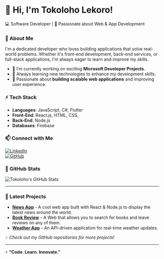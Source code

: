# 👋 Hi, I'm Tokoloho Lekoro!  

💻 Software Developer | 🚀 Passionate about Web & App Development  

### 🔹 About Me  
I'm a dedicated developer who loves building applications that solve real-world problems. Whether it's front-end development, back-end services, or full-stack applications, I'm always eager to learn and improve my skills.  

- 🔭 I’m currently working on exciting **Microsoft Developer Projects**.  
- 🌱 Always learning new technologies to enhance my development skills.  
- 🎯 Passionate about **building scalable web applications** and improving user experience.  

### ⚡ Tech Stack  
- **Languages**: JavaScript, C#, Flutter  
- **Front-End**: React.js, HTML, CSS,  
- **Back-End**: Node.js
- **Databases**: Firebase

### 📫 Connect with Me  
[![LinkedIn](https://img.shields.io/badge/LinkedIn-blue?logo=linkedin)](https://www.linkedin.com/in/tokoloho-lekoro-40ba1a1a0)  
[![GitHub](https://img.shields.io/badge/GitHub-grey?logo=github)](https://www.github.com/teekay1702)  

### 🚀 GitHub Stats  
![Tokoloho's GitHub Stats](https://github-readme-stats.vercel.app/api?username=teekay1702&show_icons=true&theme=tokyonight)  

---

### 🚀 Latest Projects  
- **[News App](https://github.com/Teekay1702/News-App.git)** - A cool web app built with React & Node.js to display the latest news around the world.
- **[Book Review](https://github.com/Teekay1702/Book-App.git)** - A Web that allows you to search for books and leave reviews on any of them.
- **[Weather App](https://github.com/Teekay1702/WeatherApp.git)** - An API-driven application for real-time weather updates. 

💡 *Check out my GitHub repositories for more projects!*  

---

⚡ **“Code. Learn. Innovate.”**  
